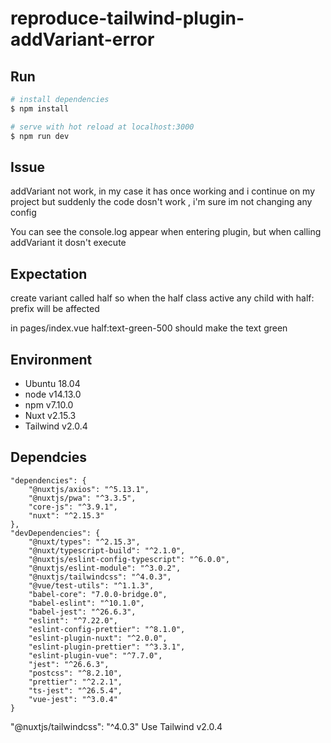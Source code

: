 # reproduce-tailwind-plugin-addVariant-error

## Run

```bash
# install dependencies
$ npm install

# serve with hot reload at localhost:3000
$ npm run dev
```

## Issue
addVariant not work, in my case it has once working and i continue on my project
but suddenly the code dosn't work , i'm sure im not changing any config

You can see the console.log appear when entering plugin, but when calling addVariant it dosn't execute

## Expectation
create variant called half
so when the half class active
any child with half: prefix will be affected

in pages/index.vue half:text-green-500 should make the text green

## Environment
- Ubuntu 18.04
- node v14.13.0
- npm v7.10.0
- Nuxt v2.15.3
- Tailwind v2.0.4

## Dependcies
```
"dependencies": {
    "@nuxtjs/axios": "^5.13.1",
    "@nuxtjs/pwa": "^3.3.5",
    "core-js": "^3.9.1",
    "nuxt": "^2.15.3"
},
"devDependencies": {
	"@nuxt/types": "^2.15.3",
	"@nuxt/typescript-build": "^2.1.0",
	"@nuxtjs/eslint-config-typescript": "^6.0.0",
	"@nuxtjs/eslint-module": "^3.0.2",
	"@nuxtjs/tailwindcss": "^4.0.3",
	"@vue/test-utils": "^1.1.3",
	"babel-core": "7.0.0-bridge.0",
	"babel-eslint": "^10.1.0",
	"babel-jest": "^26.6.3",
	"eslint": "^7.22.0",
	"eslint-config-prettier": "^8.1.0",
	"eslint-plugin-nuxt": "^2.0.0",
	"eslint-plugin-prettier": "^3.3.1",
	"eslint-plugin-vue": "^7.7.0",
	"jest": "^26.6.3",
	"postcss": "^8.2.10",
	"prettier": "^2.2.1",
	"ts-jest": "^26.5.4",
	"vue-jest": "^3.0.4"
}
```
"@nuxtjs/tailwindcss": "^4.0.3" Use Tailwind v2.0.4